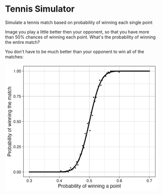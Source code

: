 # Tennis Simulator
 Simulate a tennis match based on probability of winning each single point


Image you play a little better then your opponent, so that you have more than 50% chances of winning each point. What's the probability of winning the entire match?

You don't have to be much better than your opponent to win all of the matches:

![<img src="tennis_p.png" width="500"/>](tennis_p.png)
